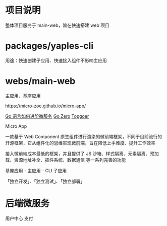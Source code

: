 # 项目说明

整体项目服务于 main-web，旨在快速搭建 web 项目

# packages/yaples-cli

用途：快速创建子应用、快速接入组件不影响主应用

# webs/main-web

主应用、基座应用

https://micro-zoe.github.io/micro-app/

[Go 语言如何进阶微服务](https://www.zhihu.com/question/498359816)
[Go Zero](https://github.com/zeromicro/go-zero)
[Topgoer](https://www.topgoer.com/)

Micro App

一款基于 Web Component 原生组件进行渲染的微前端框架，不同于目前流行的开源框架，它从组件化的思维实现微前端，旨在降低上手难度、提升工作效率

接入微前端成本最低的框架，并且提供了 JS 沙箱、样式隔离、元素隔离、预加载、资源地址补全、插件系统、数据通信 等一系列完善的功能

基座应用 - 主应用 - CLI 子应用

「独立开发」、「独立测试」、「独立部署」

# 后端微服务

用户中心 支付
